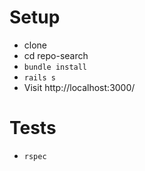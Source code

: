 # Setup

- clone
- cd repo-search
- `bundle install`
- `rails s`
- Visit http://localhost:3000/

# Tests
- `rspec`
